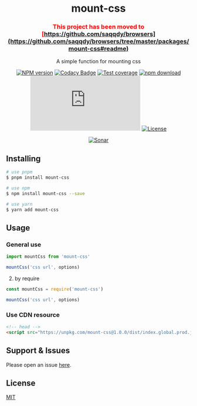 <div style="text-align: center;" align="center">

# mount-css

<div style="color: red;">

### This project has been moved to [https://github.com/saqqdy/browsers](https://github.com/saqqdy/browsers/tree/master/packages/mount-css#readme)

</div>

A simple function for mounting css

[![NPM version][npm-image]][npm-url]
[![Codacy Badge][codacy-image]][codacy-url]
[![Test coverage][codecov-image]][codecov-url]
[![npm download][download-image]][download-url]
[![gzip][gzip-image]][gzip-url]
[![License][license-image]][license-url]

[![Sonar][sonar-image]][sonar-url]

</div>

<div style="text-align: center; margin-bottom: 20px;" align="center">

</div>

## Installing

```bash
# use pnpm
$ pnpm install mount-css

# use npm
$ npm install mount-css --save

# use yarn
$ yarn add mount-css
```

## Usage

### General use

```js
import mountCss from 'mount-css'

mountCss('css url', options)
```

2. by require

```js
const mountCss = require('mount-css')

mountCss('css url', options)
```

### Use CDN resource

```html
<!-- head -->
<script src="https://unpkg.com/mount-css@1.0.0/dist/index.global.prod.js"></script>
```

## Support & Issues

Please open an issue [here](https://github.com/saqqdy/mount-css/issues).

## License

[MIT](LICENSE)

[npm-image]: https://img.shields.io/npm/v/mount-css.svg?style=flat-square
[npm-url]: https://npmjs.org/package/mount-css
[codacy-image]: https://app.codacy.com/project/badge/Grade/f70d4880e4ad4f40aa970eb9ee9d0696
[codacy-url]: https://www.codacy.com/gh/saqqdy/mount-css/dashboard?utm_source=github.com&utm_medium=referral&utm_content=saqqdy/mount-css&utm_campaign=Badge_Grade
[codecov-image]: https://img.shields.io/codecov/c/github/saqqdy/mount-css.svg?style=flat-square
[codecov-url]: https://codecov.io/github/saqqdy/mount-css?branch=master
[download-image]: https://img.shields.io/npm/dm/mount-css.svg?style=flat-square
[download-url]: https://npmjs.org/package/mount-css
[gzip-image]: http://img.badgesize.io/https://unpkg.com/mount-css/dist/index.global.prod.js?compression=gzip&label=gzip%20size:%20JS
[gzip-url]: http://img.badgesize.io/https://unpkg.com/mount-css/dist/index.global.prod.js?compression=gzip&label=gzip%20size:%20JS
[license-image]: https://img.shields.io/badge/License-MIT-blue.svg
[license-url]: LICENSE
[sonar-image]: https://sonarcloud.io/api/project_badges/quality_gate?project=saqqdy_mount-css
[sonar-url]: https://sonarcloud.io/dashboard?id=saqqdy_mount-css
